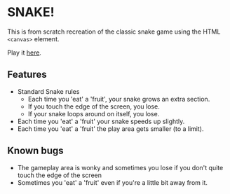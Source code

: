 # SNAKE!

This is from scratch recreation of the classic snake game using the HTML `<canvas>` element.

Play it [here](https://daltonjmcgee.github.io/2022-11-20/).

## Features
- Standard Snake rules
  - Each time you 'eat' a 'fruit', your snake grows an extra section.
  - If you touch the edge of the screen, you lose.
  - If your snake loops around on itself, you lose.
- Each time you 'eat' a 'fruit' your snake speeds up slightly.
- Each time you 'eat' a 'fruit' the play area gets smaller (to a limit).

## Known bugs
- The gameplay area is wonky and sometimes you lose if you don't quite touch the edge of the screen
- Sometimes you 'eat' a 'fruit' even if you're a little bit away from it.



